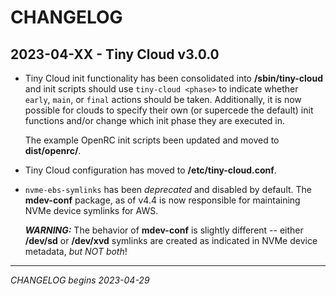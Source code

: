 # CHANGELOG

## 2023-04-XX - Tiny Cloud v3.0.0

* Tiny Cloud init functionality has been consolidated into **/sbin/tiny-cloud**
  and init scripts should use `tiny-cloud <phase>` to indicate whether `early`,
  `main`, or `final` actions should be taken.  Additionally, it is now possible
  for clouds to specify their own (or supercede the default) init functions
  and/or change which init phase they are executed in.

  The example OpenRC init scripts been updated and moved to **dist/openrc/**.

* Tiny Cloud configuration has moved to **/etc/tiny-cloud.conf**.

* `nvme-ebs-symlinks` has been _deprecated_ and disabled by default.  The
  **mdev-conf** package, as of v4.4 is now responsible for maintaining NVMe
  device symlinks for AWS.

  ***WARNING:*** The behavior of **mdev-conf** is slightly different -- either
  **/dev/sd** or **/dev/xvd** symlinks are created as indicated in NVMe device
  metadata, *but NOT both*!


----
_CHANGELOG begins 2023-04-29_

